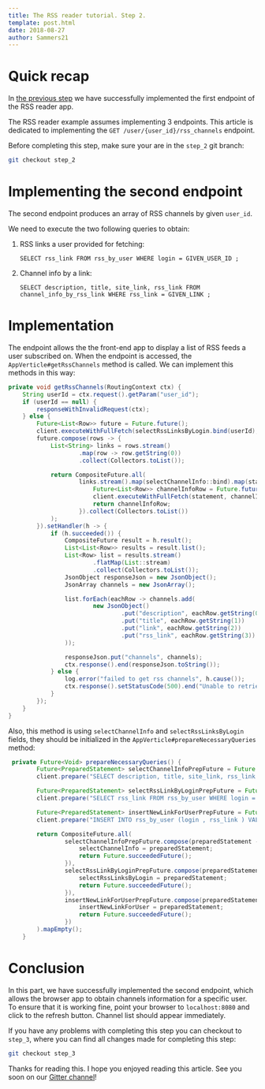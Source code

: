 ```yaml
---
title: The RSS reader tutorial. Step 2.
template: post.html
date: 2018-08-27
author: Sammers21
--- 
```


# Quick recap

In [the previous step](https://vertx.io/blog/the-rss-reader-tutorial/) we have successfully implemented the first endpoint 
of the RSS reader app.

The RSS reader example assumes implementing 3 endpoints. This article is dedicated to implementing the ` GET /user/{user_id}/rss_channels ` endpoint.

Before completing this step, make sure your are in the `step_2` git branch:
```bash
git checkout step_2
```

# Implementing the second endpoint

The second endpoint produces an array of RSS channels by given `user_id`.

We need to execute the two following queries to obtain:

1. RSS links a user provided for fetching:
    ```text
    SELECT rss_link FROM rss_by_user WHERE login = GIVEN_USER_ID ;
    ```
2. Channel info by a link:
    ```text
    SELECT description, title, site_link, rss_link FROM channel_info_by_rss_link WHERE rss_link = GIVEN_LINK ;
    ```

# Implementation

The endpoint allows the the front-end app to display a list of RSS feeds a user subscribed on. When the endpoint is accessed, the `AppVerticle#getRssChannels` method is called. We can implement this methods in this way:

```java
private void getRssChannels(RoutingContext ctx) {
    String userId = ctx.request().getParam("user_id");
    if (userId == null) {
        responseWithInvalidRequest(ctx);
    } else {
        Future<List<Row>> future = Future.future();
        client.executeWithFullFetch(selectRssLinksByLogin.bind(userId), future);
        future.compose(rows -> {
            List<String> links = rows.stream()
                    .map(row -> row.getString(0))
                    .collect(Collectors.toList());

            return CompositeFuture.all(
                    links.stream().map(selectChannelInfo::bind).map(statement -> {
                        Future<List<Row>> channelInfoRow = Future.future();
                        client.executeWithFullFetch(statement, channelInfoRow);
                        return channelInfoRow;
                    }).collect(Collectors.toList())
            );
        }).setHandler(h -> {
            if (h.succeeded()) {
                CompositeFuture result = h.result();
                List<List<Row>> results = result.list();
                List<Row> list = results.stream()
                        .flatMap(List::stream)
                        .collect(Collectors.toList());
                JsonObject responseJson = new JsonObject();
                JsonArray channels = new JsonArray();

                list.forEach(eachRow -> channels.add(
                        new JsonObject()
                                .put("description", eachRow.getString(0))
                                .put("title", eachRow.getString(1))
                                .put("link", eachRow.getString(2))
                                .put("rss_link", eachRow.getString(3))
                ));

                responseJson.put("channels", channels);
                ctx.response().end(responseJson.toString());
            } else {
                log.error("failed to get rss channels", h.cause());
                ctx.response().setStatusCode(500).end("Unable to retrieve the info from C*");
            }
        });
    }
}
```

Also, this method is using `selectChannelInfo` and `selectRssLinksByLogin` fields, they should be initialized in the `AppVerticle#prepareNecessaryQueries` method:


```java
 private Future<Void> prepareNecessaryQueries() {
        Future<PreparedStatement> selectChannelInfoPrepFuture = Future.future();
        client.prepare("SELECT description, title, site_link, rss_link FROM channel_info_by_rss_link WHERE rss_link = ? ;", selectChannelInfoPrepFuture);

        Future<PreparedStatement> selectRssLinkByLoginPrepFuture = Future.future();
        client.prepare("SELECT rss_link FROM rss_by_user WHERE login = ? ;", selectRssLinkByLoginPrepFuture);

        Future<PreparedStatement> insertNewLinkForUserPrepFuture = Future.future();
        client.prepare("INSERT INTO rss_by_user (login , rss_link ) VALUES ( ?, ?);", insertNewLinkForUserPrepFuture);

        return CompositeFuture.all(
                selectChannelInfoPrepFuture.compose(preparedStatement -> {
                    selectChannelInfo = preparedStatement;
                    return Future.succeededFuture();
                }),
                selectRssLinkByLoginPrepFuture.compose(preparedStatement -> {
                    selectRssLinksByLogin = preparedStatement;
                    return Future.succeededFuture();
                }),
                insertNewLinkForUserPrepFuture.compose(preparedStatement -> {
                    insertNewLinkForUser = preparedStatement;
                    return Future.succeededFuture();
                })
        ).mapEmpty();
    }
```

# Conclusion

In this part, we have successfully implemented the second endpoint, which allows the browser app to obtain channels information for a specific user. To ensure that it is working fine, point your browser to `localhost:8080` and click to the refresh button. Channel list should appear immediately.

If you have any problems with completing this step you can checkout to `step_3`, where you can find all changes made for completing this step:
```bash
git checkout step_3
```


Thanks for reading this. I hope you enjoyed reading this article. See you soon on our [Gitter channel](https://gitter.im/eclipse-vertx/vertx-users)!
